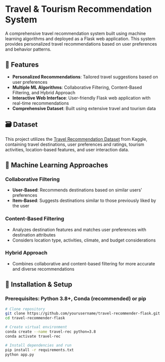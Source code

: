 # Travel & Tourism Recommendation System

A comprehensive travel recommendation system built using machine learning algorithms and deployed as a Flask web application. This system provides personalized travel recommendations based on user preferences and behavior patterns.

## 🌟 Features

- **Personalized Recommendations**: Tailored travel suggestions based on user preferences
- **Multiple ML Algorithms**: Collaborative Filtering, Content-Based Filtering, and Hybrid Approach
- **Interactive Web Interface**: User-friendly Flask web application with real-time recommendations
- **Comprehensive Dataset**: Built using extensive travel and tourism data

## 🗃️ Dataset

This project utilizes the [Travel Recommendation Dataset](https://www.kaggle.com/datasets/amanmehra23/travel-recommendation-dataset) from Kaggle, containing travel destinations, user preferences and ratings, tourism activities, location-based features, and user interaction data.

## 🤖 Machine Learning Approaches

### Collaborative Filtering
- **User-Based**: Recommends destinations based on similar users' preferences
- **Item-Based**: Suggests destinations similar to those previously liked by the user

### Content-Based Filtering
- Analyzes destination features and matches user preferences with destination attributes
- Considers location type, activities, climate, and budget considerations

### Hybrid Approach
- Combines collaborative and content-based filtering for more accurate and diverse recommendations

## 🚀 Installation & Setup

### Prerequisites: Python 3.8+, Conda (recommended) or pip

```bash
# Clone repository
git clone https://github.com/yourusername/travel-recommender-flask.git
cd travel-recommender-flask

# Create virtual environment
conda create --name travel-rec python=3.8
conda activate travel-rec

# Install dependencies and run
pip install -r requirements.txt
python app.py
